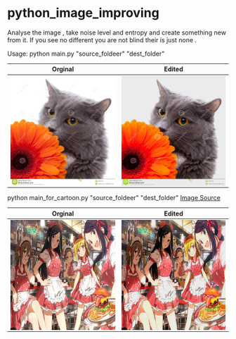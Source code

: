 # python_image_improving
Analyse the image , take noise level and entropy and create something new from it.
If you see no different you are not blind their is just none . 


Usage:
python main.py "source_foldeer" "dest_folder" 

Orginal                   |  Edited
:-------------------------:|:-------------------------:
<a href="url"><img src="https://raw.githubusercontent.com/Wiffzack/python_image_improving/main/normal.jpg?raw=true" align="left" height="250" width="350" ></a>  |  <a href="url"><img src="https://raw.githubusercontent.com/Wiffzack/python_image_improving/main/32.jpg?raw=true" align="left" height="250" width="350" ></a>
      

python main_for_cartoon.py  "source_foldeer" "dest_folder" 
<a href="https://i.pximg.net/img-original/img/2018/04/02/01/46/06/68034282_p0.jpg">Image Source</a>

Orginal                   |  Edited
:-------------------------:|:-------------------------:
<a href="url"><img src="https://github.com/Wiffzack/python_image_improving/blob/main/img/68034282_p0.jpg?raw=true" align="left" height="250" width="350" ></a>  |  <a href="url"><img src="https://github.com/Wiffzack/python_image_improving/blob/main/img/16.jpg?raw=true" align="left" height="250" width="350" ></a>



